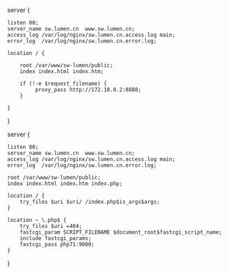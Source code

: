 server {

    listen 80;
    server_name sw.lumen.cn  www.sw.lumen.cn;
    access_log /var/log/nginx/sw.lumen.cn.access.log main;
    error_log  /var/log/nginx/sw.lumen.cn.error.log;

    location / {

        root /var/www/sw-lumen/public;
        index index.html index.htm;

        if (!-e $request_filename) {
             proxy_pass http://172.18.0.2:8888;
        }

    }

}


server {

    listen 80;
    server_name sw.lumen.cn  www.sw.lumen.cn;
    access_log /var/log/nginx/sw.lumen.cn.access.log main;
    error_log  /var/log/nginx/sw.lumen.cn.error.log;

    root /var/www/sw-lumen/public;
    index index.html index.htm index.php;

    location / {
        try_files $uri $uri/ /index.php$is_args$args;
    }

    location ~ \.php$ {
        try_files $uri =404;
        fastcgi_param SCRIPT_FILENAME $document_root$fastcgi_script_name;
        include fastcgi_params;
        fastcgi_pass php71:9000;
    }

}


